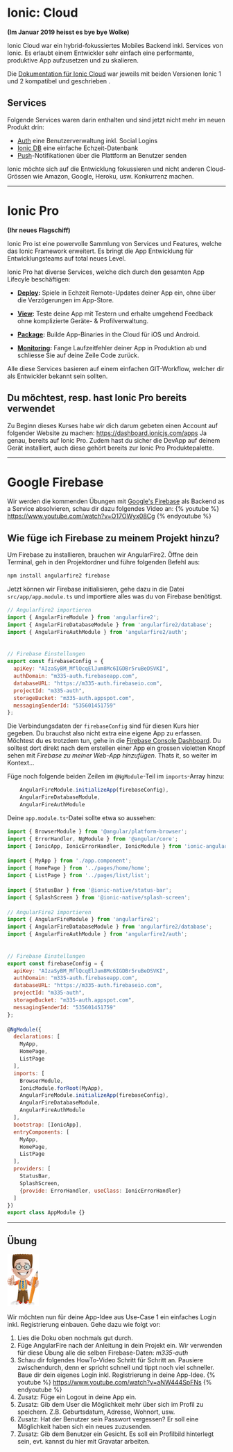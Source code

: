# Ionic: Cloud 
**(Im Januar 2019 heisst es bye bye Wolke)**

Ionic Cloud war ein hybrid-fokussiertes Mobiles Backend inkl. Services von Ionic. Es erlaubt einem Entwickler sehr einfach eine performante, produktive App aufzusetzen und zu skalieren.  

Die [Dokumentation für Ionic Cloud](http://docs.ionic.io/) war jeweils mit beiden Versionen Ionic 1 und 2 kompatibel und geschrieben .

## Services

Folgende Services waren darin enthalten und sind jetzt nicht mehr im neuen Produkt drin:
* [Auth](http://docs.ionic.io/services/auth/) eine Benutzerverwaltung inkl. Social Logins
* [Ionic DB](http://docs.ionic.io/services/database/) eine einfache Echzeit-Datenbank
* [Push](http://docs.ionic.io/services/push/)-Notifikationen über die Plattform an Benutzer senden

Ionic möchte sich auf die Entwicklung fokussieren und nicht anderen Cloud-Grössen wie Amazon, Google, Heroku, usw. Konkurrenz machen. 

---

# Ionic Pro
**(Ihr neues Flagschiff)**

Ionic Pro ist eine powervolle Sammlung von Services und Features, welche das Ionic Framework erweitert. Es bringt die App Entwicklung für Entwicklungsteams auf total neues Level.

Ionic Pro hat diverse Services, welche dich durch den gesamten App Lifecyle beschäftigen:

* **[Deploy](https://ionicframework.com/docs/pro/deploy/):** Spiele in Echzeit Remote-Updates deiner App ein, ohne über die Verzögerungen im App-Store.

* **[View](https://ionicframework.com/docs/pro/view/):** Teste deine App mit Testern und erhalte umgehend Feedback ohne komplizierte Geräte- & Profilverwaltung.

* **[Package](https://ionicframework.com/docs/pro/package/):** Builde App-Binaries in the Cloud für iOS und Android.

* **[Monitoring](https://ionicframework.com/docs/pro/monitoring/):** Fange Laufzeitfehler deiner App in Produktion ab und schliesse Sie auf deine Zeile Code zurück.

Alle diese Services basieren auf einem einfachen GIT-Workflow, welcher dir als Entwickler bekannt sein sollten.

## Du möchtest, resp. hast Ionic Pro bereits verwendet
Zu Beginn dieses Kurses habe wir dich darum gebeten einen Account auf folgender Website zu machen:
https://dashboard.ionicjs.com/apps 
Ja genau, bereits auf Ionic Pro. Zudem hast du sicher die DevApp auf deinem Gerät installiert, auch diese gehört bereits zur Ionic Pro Produktepalette.


---
# Google Firebase
Wir werden die kommenden Übungen mit [Google's Firebase](https://firebase.google.com/) als Backend as a Service absolvieren, schau dir dazu folgendes Video an:
{% youtube %} https://www.youtube.com/watch?v=O17OWyx08Cg {% endyoutube %}

## Wie füge ich Firebase zu meinem Projekt hinzu?
Um Firebase zu installieren, brauchen wir AngularFire2. Öffne dein Terminal, geh in den Projektordner und führe folgenden Befehl aus:
```bash
npm install angularfire2 firebase
```

Jetzt können wir Firebase initialisieren, gehe dazu in die Datei `src/app/app.module.ts` und importiere alles was du von Firebase benötigst.
```js
// AngularFire2 importieren
import { AngularFireModule } from 'angularfire2';
import { AngularFireDatabaseModule } from 'angularfire2/database';
import { AngularFireAuthModule } from 'angularfire2/auth';


// Firebase Einstellungen 
export const firebaseConfig = {
  apiKey: "AIzaSyBM_MflQcqElJum8Mc6IGDBr5ruBeDSVKI",
  authDomain: "m335-auth.firebaseapp.com",
  databaseURL: "https://m335-auth.firebaseio.com",
  projectId: "m335-auth",
  storageBucket: "m335-auth.appspot.com",
  messagingSenderId: "535601451759"
};

```

Die Verbindungsdaten der `firebaseConfig` sind für diesen Kurs hier gegeben. Du brauchst also nicht extra eine eigene App zu erfassen.
Möchtest du es trotzdem tun, gehe in die [Firebase Console Dashboard](https://console.firebase.google.com). Du solltest dort direkt nach dem erstellen einer App ein grossen violetten Knopf sehen mit _Firebase zu meiner Web-App hinzufügen_. Thats it, so weiter im Kontext...

Füge noch folgende beiden Zeilen im `@NgModule`-Teil im `imports`-Array hinzu: 
```js
    AngularFireModule.initializeApp(firebaseConfig),
    AngularFireDatabaseModule,
    AngularFireAuthModule
```


Deine `app.module.ts`-Datei sollte etwa so aussehen:
```js
import { BrowserModule } from '@angular/platform-browser';
import { ErrorHandler, NgModule } from '@angular/core';
import { IonicApp, IonicErrorHandler, IonicModule } from 'ionic-angular';

import { MyApp } from './app.component';
import { HomePage } from '../pages/home/home';
import { ListPage } from '../pages/list/list';

import { StatusBar } from '@ionic-native/status-bar';
import { SplashScreen } from '@ionic-native/splash-screen';

// AngularFire2 importieren
import { AngularFireModule } from 'angularfire2';
import { AngularFireDatabaseModule } from 'angularfire2/database';
import { AngularFireAuthModule } from 'angularfire2/auth';


// Firebase Einstellungen 
export const firebaseConfig = {
  apiKey: "AIzaSyBM_MflQcqElJum8Mc6IGDBr5ruBeDSVKI",
  authDomain: "m335-auth.firebaseapp.com",
  databaseURL: "https://m335-auth.firebaseio.com",
  projectId: "m335-auth",
  storageBucket: "m335-auth.appspot.com",
  messagingSenderId: "535601451759"
};

@NgModule({
  declarations: [
    MyApp,
    HomePage,
    ListPage
  ],
  imports: [
    BrowserModule,
    IonicModule.forRoot(MyApp),
    AngularFireModule.initializeApp(firebaseConfig),
    AngularFireDatabaseModule,
    AngularFireAuthModule
  ],
  bootstrap: [IonicApp],
  entryComponents: [
    MyApp,
    HomePage,
    ListPage
  ],
  providers: [
    StatusBar,
    SplashScreen,
    {provide: ErrorHandler, useClass: IonicErrorHandler}
  ]
})
export class AppModule {}
```

---

## Übung

![](/_allgemein/ralph_uebung.png)

Wir möchten nun für deine App-Idee aus Use-Case 1 ein einfaches Login inkl. Registrierung einbauen. Gehe dazu wie folgt vor:
1. Lies die Doku oben nochmals gut durch.
2. Füge AngularFire nach der Anleitung in dein Projekt ein. Wir verwenden für diese Übung alle die selben Firebase-Daten: _m335-auth_ 
3. Schau dir folgendes HowTo-Video Schritt für Schritt an. Pausiere zwischendurch, denn er spricht schnell und tippt noch viel schneller. Baue dir dein eigenes Login inkl. Registrierung in deine App-Idee.  {% youtube %} https://www.youtube.com/watch?v=aNW444SpFNs {% endyoutube %}
4. Zusatz: Füge ein Logout in deine App ein.
5. Zusatz: Gib dem User die Möglichkeit mehr über sich im Profil zu speichern. Z.B. Geburtsdatum, Adresse, Wohnort, usw.
6. Zusatz: Hat der Benutzer sein Passwort vergessen? Er soll eine Möglichkeit haben sich ein neues zuzusenden.
8. Zusatz: Gib dem Benutzer ein Gesicht. Es soll ein Profilbild hinterlegt sein, evt. kannst du hier mit Gravatar arbeiten.



